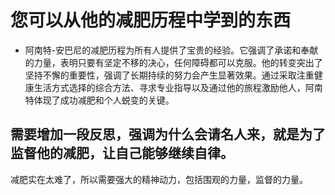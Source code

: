 # 您可以从他的减肥历程中学到的东西

- 阿南特-安巴尼的减肥历程为所有人提供了宝贵的经验。它强调了承诺和奉献的力量，表明只要有坚定不移的决心，任何障碍都可以克服。他的转变突出了坚持不懈的重要性，强调了长期持续的努力会产生显著效果。通过采取注重健康生活方式选择的综合方法、寻求专业指导以及通过他的旅程激励他人，阿南特体现了成功减肥和个人蜕变的关键。

## 需要增加一段反思，强调为什么会请名人来，就是为了监督他的减肥，让自己能够继续自律。

减肥实在太难了，所以需要强大的精神动力，包括围观的力量，监督的力量。


